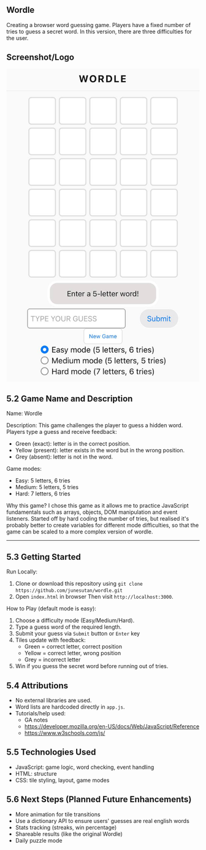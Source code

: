 ## Wordle

Creating a browser word guessing game. Players have a fixed number of tries to guess a secret word. In this version, there are three difficulties for the user.

## Screenshot/Logo

![alt text](./assets/image.png)

## 5.2 Game Name and Description

Name: Wordle

Description: This game challenges the player to guess a hidden word. Players type a guess and receive feedback:

- Green (exact): letter is in the correct position.
- Yellow (present): letter exists in the word but in the wrong position.
- Grey (absent): letter is not in the word.

Game modes:

- Easy: 5 letters, 6 tries
- Medium: 5 letters, 5 tries
- Hard: 7 letters, 6 tries

Why this game?
I chose this game as it allows me to practice JavaScript fundamentals such as arrays, objects, DOM manipulation and event listeners. Started off by hard coding the number of tries, but realised it's probably better to create variables for different mode difficulties, so that the game can be scaled to a more complex version of wordle.

---

## 5.3 Getting Started

Run Locally:

1. Clone or download this repository using `git clone https://github.com/junesutan/wordle.git`
2. Open `index.html` in browser
   Then visit `http://localhost:3000`.

How to Play (default mode is easy):

1. Choose a difficulty mode (Easy/Medium/Hard).
2. Type a guess word of the required length.
3. Submit your guess via `Submit` button or `Enter` key
4. Tiles update with feedback:
   - Green = correct letter, correct position
   - Yellow = correct letter, wrong position
   - Grey = incorrect letter
5. Win if you guess the secret word before running out of tries.

## 5.4 Attributions

- No external libraries are used.
- Word lists are hardcoded directly in `app.js`.
- Tutorials/help used:
  - GA notes
  - https://developer.mozilla.org/en-US/docs/Web/JavaScript/Reference
  - https://www.w3schools.com/js/

## 5.5 Technologies Used

- JavaScript: game logic, word checking, event handling
- HTML: structure
- CSS: tile styling, layout, game modes

## 5.6 Next Steps (Planned Future Enhancements)

- More animation for tile transitions
- Use a dictionary API to ensure users' guesses are real english words
- Stats tracking (streaks, win percentage)
- Shareable results (like the original Wordle)
- Daily puzzle mode
